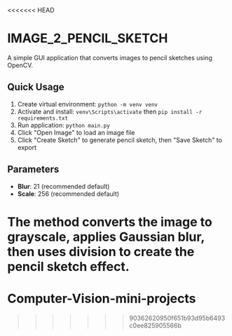 <<<<<<< HEAD
# IMAGE_2_PENCIL_SKETCH

A simple GUI application that converts images to pencil sketches using OpenCV.

## Quick Usage

1. Create virtual environment: `python -m venv venv`
2. Activate and install: `venv\Scripts\activate` then `pip install -r requirements.txt`
3. Run application: `python main.py`
4. Click "Open Image" to load an image file
5. Click "Create Sketch" to generate pencil sketch, then "Save Sketch" to export

## Parameters

- **Blur**: 21 (recommended default)
- **Scale**: 256 (recommended default)

The method converts the image to grayscale, applies Gaussian blur, then uses division to create the pencil sketch effect.
=======
# Computer-Vision-mini-projects
>>>>>>> 90362620950f651b93d95b6493c0ee825905566b
